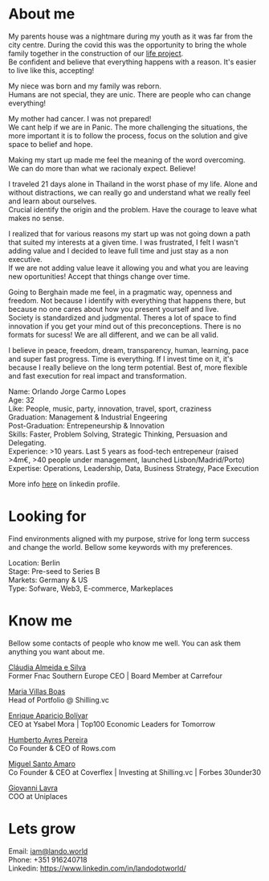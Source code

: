 # About me
My parents house was a nightmare during my youth as it was far from the city centre. During the covid this was the opportunity to bring the whole family together in the construction of our <a href="https://www.instagram.com/epicoshouse/">life project</a>. <br>
Be confident and believe that everything happens with a reason. It's easier to live like this, accepting!

My niece was born and my family was reborn. <br>
Humans are not special, they are unic. There are people who can change everything!

My mother had cancer. I was not prepared!<br>
We cant help if we are in Panic. The more challenging the situations, the more important it is to follow the process, focus on the solution and give space to belief and hope.

Making my start up made me feel the meaning of the word overcoming. <br>
We can do more than what we racionaly expect. Believe!

I traveled 21 days alone in Thailand in the worst phase of my life. Alone and without distractions, we can really go and understand what we really feel and learn about ourselves. <br>
Crucial identify the origin and the problem. Have the courage to leave what makes no sense.

I realized that for various reasons my start up was not going down a path that suited my interests at a given time. I was frustrated, I felt I wasn't adding value and I decided to leave full time and just stay as a non executive.<br>
If we are not adding value leave it allowing you and what you are leaving new oportunities! Accept that things change over time. 

Going to Berghain made me feel, in a pragmatic way, openness and freedom. Not because I identify with everything that happens there, but because no one cares about how you present yourself and live. <br>
Society is standardized and judgmental. Theres a lot of space to find innovation if you get your mind out of this preconceptions. There is no formats for sucess! We are all different, and we can be all valid.

I believe in peace, freedom, dream, transparency, human, learning, pace and super fast progress. Time is everything. If I invest time on it, it's because I really believe on the long term potential. Best of, more flexible and fast execution for real impact and transformation.

Name: Orlando Jorge Carmo Lopes <br> 
Age: 32 <br>
Like: People, music, party, innovation, travel, sport, craziness <br>
Graduation: Management & Industrial Engeering <br>
Post-Graduation: Entrepeneurship & Innovation <br>
Skills: Faster, Problem Solving, Strategic Thinking, Persuasion and Delegating. <br>
Experience: >10 years. Last 5 years as food-tech entrepeneur (raised >4m€, >40 people under management, launched Lisbon/Madrid/Porto) <br>
Expertise: Operations, Leadership, Data, Business Strategy, Pace Execution

More info <a href="https://www.linkedin.com/in/landodotworld/">here</a> on linkedin profile.

# Looking for
Find environments aligned with my purpose, strive for long term success and change the world. Bellow some keywords with my preferences.

Location: Berlin <br>
Stage: Pre-seed to Series B <br>
Markets: Germany & US <br>
Type: Sofware, Web3, E-commerce, Markeplaces <br>

# Know me
Bellow some contacts of people who know me well. You can ask them anything you want about me.

<a href="Cláudia Almeida e Silva">Cláudia Almeida e Silva</a> <br>
Former Fnac Southern Europe CEO | Board Member at Carrefour

<a href="https://www.linkedin.com/in/mariapvillasboas//">Maria Villas Boas</a> <br>
Head of Portfolio @ Shilling.vc

<a href="https://www.linkedin.com/in/enriqueapariciobolivar/">Enrique Aparicio Bolívar</a> <br>
CEO at Ysabel Mora | Top100 Economic Leaders for Tomorrow

<a href="https://www.linkedin.com/in/humbertoayrespereira/">Humberto Ayres Pereira</a> <br>
Co Founder & CEO of Rows.com

<a href="https://www.linkedin.com/in/miguelsantoamaro/">Miguel Santo Amaro</a> <br>
Co Founder & CEO at Coverflex | Investing at Shilling.vc | Forbes 30under30

<a href="https://www.linkedin.com/in/giovanni-lavra-12b40457/">Giovanni Lavra</a> <br>
COO at Uniplaces



# Lets grow
Email: iam@lando.world <br>
Phone: +351 916240718 <br>
Linkedin: https://www.linkedin.com/in/landodotworld/









